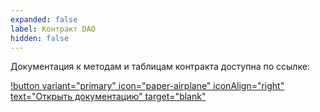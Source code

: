 ```yaml
---
expanded: false
label: Контракт DAO
hidden: false
---
```


Документация к методам и таблицам контракта доступна по ссылке:

[!button variant="primary" icon="paper-airplane" iconAlign="right" text="Открыть документацию" target="blank"](https://docs.intellect.run/core)

